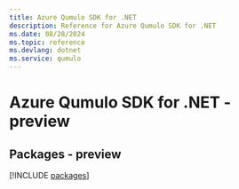 ```yaml
---
title: Azure Qumulo SDK for .NET
description: Reference for Azure Qumulo SDK for .NET
ms.date: 08/28/2024
ms.topic: reference
ms.devlang: dotnet
ms.service: qumulo
---
```

# Azure Qumulo SDK for .NET - preview
## Packages - preview
[!INCLUDE [packages](qumulo-index.md)]